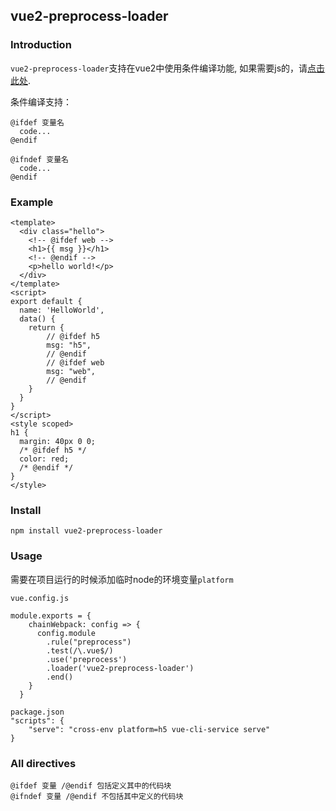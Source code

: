 ## vue2-preprocess-loader

### Introduction

`vue2-preprocess-loader`支持在vue2中使用条件编译功能, 如果需要js的，请[点击此处](https://www.npmjs.com/package/js-preprocess-loader).

条件编译支持：
```
@ifdef 变量名
  code...
@endif
```
```
@ifndef 变量名
  code...
@endif
```

### Example
```
<template>
  <div class="hello">
    <!-- @ifdef web -->
    <h1>{{ msg }}</h1>
    <!-- @endif -->
    <p>hello world!</p>
  </div>
</template>
<script>
export default {
  name: 'HelloWorld',
  data() {
    return {
        // @ifdef h5
        msg: "h5",
        // @endif
        // @ifdef web
        msg: "web",
        // @endif
    }
  }
}
</script>
<style scoped>
h1 {
  margin: 40px 0 0;
  /* @ifdef h5 */
  color: red;
  /* @endif */
}
</style>
```

### Install

```
npm install vue2-preprocess-loader
```

### Usage

需要在项目运行的时候添加临时node的环境变量`platform`

```
vue.config.js

module.exports = { 
    chainWebpack: config => {
      config.module
        .rule("preprocess")
        .test(/\.vue$/)
        .use('preprocess')
        .loader('vue2-preprocess-loader')
        .end()
    }
  }
```
```
package.json
"scripts": {
    "serve": "cross-env platform=h5 vue-cli-service serve"
}
```
### All directives
```
@ifdef 变量 /@endif 包括定义其中的代码块
@ifndef 变量 /@endif 不包括其中定义的代码块
```

